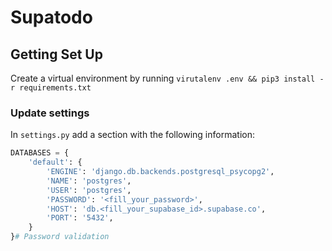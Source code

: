 # Supatodo


## Getting Set Up

Create a virtual environment by running `virutalenv .env && pip3 install -r requirements.txt`


### Update settings

In `settings.py` add a section with the following information:

``` python
DATABASES = {
    'default': {
        'ENGINE': 'django.db.backends.postgresql_psycopg2',
        'NAME': 'postgres',
        'USER': 'postgres',
        'PASSWORD': '<fill_your_password>',
        'HOST': 'db.<fill_your_supabase_id>.supabase.co',
        'PORT': '5432',
    }
}# Password validation
```





